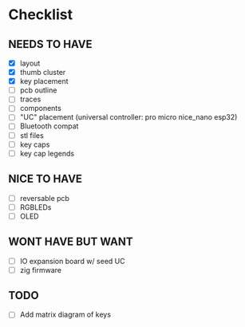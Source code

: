 # Checklist
## NEEDS TO HAVE
- [x] layout
- [x] thumb cluster
- [x] key placement
- [ ] pcb outline
- [ ] traces
- [ ] components
- [ ] "UC" placement (universal controller: pro micro nice_nano esp32)
- [ ] Bluetooth compat
- [ ] stl files
- [ ] key caps
- [ ] key cap legends

## NICE TO HAVE
- [ ] reversable pcb
- [ ] RGBLEDs
- [ ] OLED

## WONT HAVE BUT WANT
- [ ] IO expansion board w/ seed UC
- [ ] zig firmware

## TODO
- [ ] Add matrix diagram of keys
